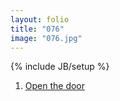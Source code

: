 ```yaml
---
layout: folio
title: "076"
image: "076.jpg"
---
```

{% include JB/setup %}

<div class="copy">
</div>

<div class="choice">
	<ol>
		<li><a href="077.html">
			Open the door
		</a></li>
	</ol>
</div>